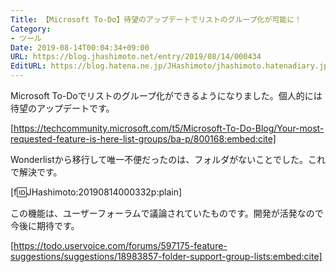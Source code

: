 ```yaml
---
Title: 【Microsoft To-Do】待望のアップデートでリストのグループ化が可能に！
Category:
- ツール
Date: 2019-08-14T00:04:34+09:00
URL: https://blog.jhashimoto.net/entry/2019/08/14/000434
EditURL: https://blog.hatena.ne.jp/JHashimoto/jhashimoto.hatenadiary.jp/atom/entry/26006613394849583
---
```


Microsoft To-Doでリストのグループ化ができるようになりました。個人的には待望のアップデートです。

[https://techcommunity.microsoft.com/t5/Microsoft-To-Do-Blog/Your-most-requested-feature-is-here-list-groups/ba-p/800168:embed:cite]

<!-- more -->

Wonderlistから移行して唯一不便だったのは、フォルダがないことでした。これで解決です。

[f:id:JHashimoto:20190814000332p:plain]

この機能は、ユーザーフォーラムで議論されていたものです。開発が活発なので今後に期待です。

[https://todo.uservoice.com/forums/597175-feature-suggestions/suggestions/18983857-folder-support-group-lists:embed:cite]


